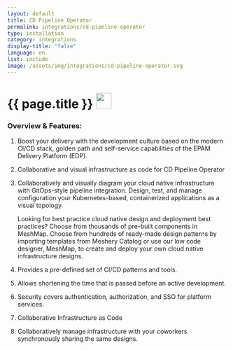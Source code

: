 ```yaml
---
layout: default
title: CD Pipeline Operator
permalink: integrations/cd-pipeline-operator
type: installation
category: integrations
display-title: "false"
language: en
list: include
image: /assets/img/integrations/cd-pipeline-operator.svg
---
```


<h1>{{ page.title }} <img src="{{ page.image }}" style="width: 35px; height: 35px;" /></h1>


<!-- This needs replaced with the Category property, not the sub-category.
 #### Category: cd-pipeline-operator -->

### Overview & Features:
1. Boost your delivery with the development culture based on the modern CI/CD stack, golden path and self-service capabilities of the EPAM Delivery Platform (EDP).

2. Collaborative and visual infrastructure as code for CD Pipeline Operator

4. 
    Collaboratively and visually diagram your cloud native infrastructure with GitOps-style pipeline integration. Design, test, and manage configuration your Kubernetes-based, containerized applications as a visual topology.



    Looking for best practice cloud native design and deployment best practices? Choose from thousands of pre-built components in MeshMap. Choose from hundreds of ready-made design patterns by importing templates from Meshery Catalog or use our low code designer, MeshMap, to create and deploy your own cloud native infrastructure designs.



5. Provides a pre-defined set of CI/CD patterns and tools.

6. Allows shortening the time that is passed before an active development.

7. Security covers authentication, authorization, and SSO for platform services.

8. Collaborative Infrastructure as Code

9. Collaboratively manage infrastructure with your coworkers synchronously sharing the same designs.

